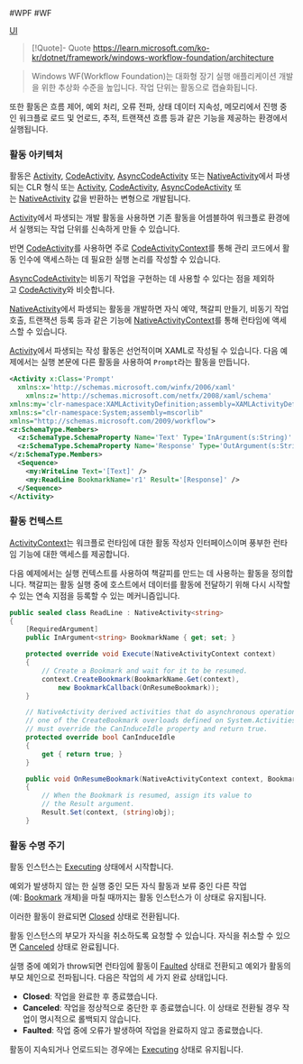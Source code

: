 #WPF #WF 

[UI](../../UI.md)

> [!Quote]- Quote
> https://learn.microsoft.com/ko-kr/dotnet/framework/windows-workflow-foundation/architecture

>Windows WF(Workflow Foundation)는 대화형 장기 실행 애플리케이션 개발을 위한 추상화 수준을 높입니다. 작업 단위는 활동으로 캡슐화됩니다. 
> 
 또한 활동은 흐름 제어, 예외 처리, 오류 전파, 상태 데이터 지속성, 메모리에서 진행 중인 워크플로 로드 및 언로드, 추적, 트랜잭션 흐름 등과 같은 기능을 제공하는 환경에서 실행됩니다.

### 활동 아키텍처

활동은 [Activity](https://learn.microsoft.com/ko-kr/dotnet/api/system.activities.activity), [CodeActivity](https://learn.microsoft.com/ko-kr/dotnet/api/system.activities.codeactivity), [AsyncCodeActivity](https://learn.microsoft.com/ko-kr/dotnet/api/system.activities.asynccodeactivity) 또는 [NativeActivity](https://learn.microsoft.com/ko-kr/dotnet/api/system.activities.nativeactivity)에서 파생되는 CLR 형식 또는 [Activity<TResult>](https://learn.microsoft.com/ko-kr/dotnet/api/system.activities.activity-1), [CodeActivity<TResult>](https://learn.microsoft.com/ko-kr/dotnet/api/system.activities.codeactivity-1), [AsyncCodeActivity<TResult>](https://learn.microsoft.com/ko-kr/dotnet/api/system.activities.asynccodeactivity-1) 또는 [NativeActivity<TResult>](https://learn.microsoft.com/ko-kr/dotnet/api/system.activities.nativeactivity-1) 값을 반환하는 변형으로 개발됩니다.

[Activity](https://learn.microsoft.com/ko-kr/dotnet/api/system.activities.activity)에서 파생되는 개발 활동을 사용하면 기존 활동을 어셈블하여 워크플로 환경에서 실행되는 작업 단위를 신속하게 만들 수 있습니다. 

반면 [CodeActivity](https://learn.microsoft.com/ko-kr/dotnet/api/system.activities.codeactivity)를 사용하면 주로 [CodeActivityContext](https://learn.microsoft.com/ko-kr/dotnet/api/system.activities.codeactivitycontext)를 통해 관리 코드에서 활동 인수에 액세스하는 데 필요한 실행 논리를 작성할 수 있습니다. 

[AsyncCodeActivity](https://learn.microsoft.com/ko-kr/dotnet/api/system.activities.asynccodeactivity)는 비동기 작업을 구현하는 데 사용할 수 있다는 점을 제외하고 [CodeActivity](https://learn.microsoft.com/ko-kr/dotnet/api/system.activities.codeactivity)와 비슷합니다.

[NativeActivity](https://learn.microsoft.com/ko-kr/dotnet/api/system.activities.nativeactivity)에서 파생되는 활동을 개발하면 자식 예약, 책갈피 만들기, 비동기 작업 호출, 트랜잭션 등록 등과 같은 기능에 [NativeActivityContext](https://learn.microsoft.com/ko-kr/dotnet/api/system.activities.nativeactivitycontext)를 통해 런타임에 액세스할 수 있습니다.

[Activity](https://learn.microsoft.com/ko-kr/dotnet/api/system.activities.activity)에서 파생되는 작성 활동은 선언적이며 XAML로 작성될 수 있습니다. 다음 예제에서는 실행 본문에 다른 활동을 사용하여 `Prompt`라는 활동을 만듭니다.
``` XML
<Activity x:Class='Prompt'  
  xmlns:x='http://schemas.microsoft.com/winfx/2006/xaml'  
    xmlns:z='http://schemas.microsoft.com/netfx/2008/xaml/schema'  
xmlns:my='clr-namespace:XAMLActivityDefinition;assembly=XAMLActivityDefinition'  
xmlns:s="clr-namespace:System;assembly=mscorlib"  
xmlns="http://schemas.microsoft.com/2009/workflow">  
<z:SchemaType.Members>  
  <z:SchemaType.SchemaProperty Name='Text' Type='InArgument(s:String)' />  
  <z:SchemaType.SchemaProperty Name='Response' Type='OutArgument(s:String)' />  
</z:SchemaType.Members>  
  <Sequence>  
    <my:WriteLine Text='[Text]' />  
    <my:ReadLine BookmarkName='r1' Result='[Response]' />  
  </Sequence>  
</Activity>
```

### 활동 컨텍스트

[ActivityContext](https://learn.microsoft.com/ko-kr/dotnet/api/system.activities.activitycontext)는 워크플로 런타임에 대한 활동 작성자 인터페이스이며 풍부한 런타임 기능에 대한 액세스를 제공합니다. 

다음 예제에서는 실행 컨텍스트를 사용하여 책갈피를 만드는 데 사용하는 활동을 정의합니다. 책갈피는 활동 실행 중에 호스트에서 데이터를 활동에 전달하기 위해 다시 시작할 수 있는 연속 지점을 등록할 수 있는 메커니즘입니다.

``` C#
public sealed class ReadLine : NativeActivity<string>
{
    [RequiredArgument]
    public InArgument<string> BookmarkName { get; set; }

    protected override void Execute(NativeActivityContext context)
    {
        // Create a Bookmark and wait for it to be resumed.
        context.CreateBookmark(BookmarkName.Get(context),
            new BookmarkCallback(OnResumeBookmark));
    }

    // NativeActivity derived activities that do asynchronous operations by calling
    // one of the CreateBookmark overloads defined on System.Activities.NativeActivityContext
    // must override the CanInduceIdle property and return true.
    protected override bool CanInduceIdle
    {
        get { return true; }
    }

    public void OnResumeBookmark(NativeActivityContext context, Bookmark bookmark, object obj)
    {
        // When the Bookmark is resumed, assign its value to
        // the Result argument.
        Result.Set(context, (string)obj);
    }
```

### 활동 수명 주기

활동 인스턴스는 [Executing](https://learn.microsoft.com/ko-kr/dotnet/api/system.activities.activityinstancestate#system-activities-activityinstancestate-executing) 상태에서 시작합니다. 

예외가 발생하지 않는 한 실행 중인 모든 자식 활동과 보류 중인 다른 작업(예: [Bookmark](https://learn.microsoft.com/ko-kr/dotnet/api/system.activities.bookmark) 개체)을 마칠 때까지는 활동 인스턴스가 이 상태로 유지됩니다. 

이러한 활동이 완료되면 [Closed](https://learn.microsoft.com/ko-kr/dotnet/api/system.activities.activityinstancestate#system-activities-activityinstancestate-closed) 상태로 전환됩니다. 

활동 인스턴스의 부모가 자식을 취소하도록 요청할 수 있습니다. 자식을 취소할 수 있으면 [Canceled](https://learn.microsoft.com/ko-kr/dotnet/api/system.activities.activityinstancestate#system-activities-activityinstancestate-canceled) 상태로 완료됩니다. 

실행 중에 예외가 throw되면 런타임에 활동이 [Faulted](https://learn.microsoft.com/ko-kr/dotnet/api/system.activities.activityinstancestate#system-activities-activityinstancestate-faulted) 상태로 전환되고 예외가 활동의 부모 체인으로 전파됩니다. 다음은 작업의 세 가지 완료 상태입니다.

- **Closed**: 작업을 완료한 후 종료했습니다.
- **Canceled**: 작업을 정상적으로 중단한 후 종료했습니다. 이 상태로 전환될 경우 작업이 명시적으로 롤백되지 않습니다.
- **Faulted**: 작업 중에 오류가 발생하여 작업을 완료하지 않고 종료했습니다.

활동이 지속되거나 언로드되는 경우에는 [Executing](https://learn.microsoft.com/ko-kr/dotnet/api/system.activities.activityinstancestate#system-activities-activityinstancestate-executing) 상태로 유지됩니다.